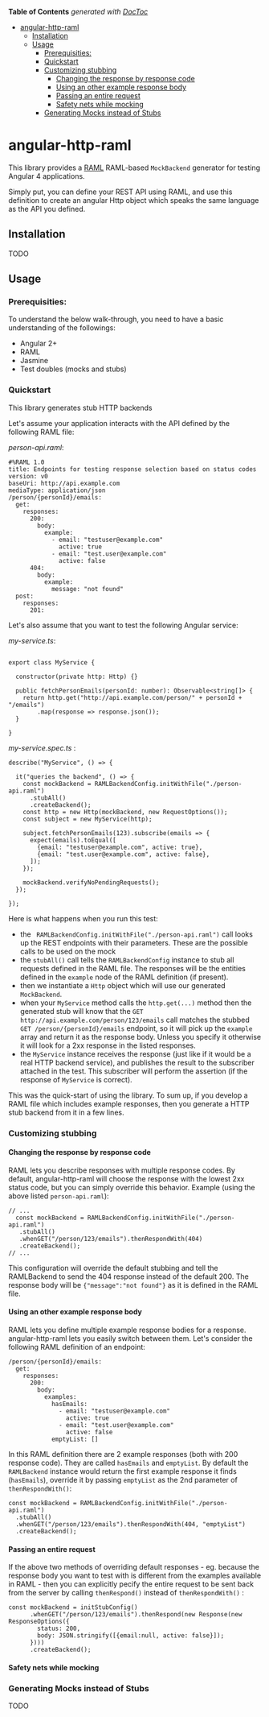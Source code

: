 <!-- START doctoc generated TOC please keep comment here to allow auto update -->
<!-- DON'T EDIT THIS SECTION, INSTEAD RE-RUN doctoc TO UPDATE -->
**Table of Contents**  *generated with [DocToc](https://github.com/thlorenz/doctoc)*

- [angular-http-raml](#angular-http-raml)
  - [Installation](#installation)
  - [Usage](#usage)
    - [Prerequisities:](#prerequisities)
    - [Quickstart](#quickstart)
    - [Customizing stubbing](#customizing-stubbing)
      - [Changing the response by response code](#changing-the-response-by-response-code)
      - [Using an other example response body](#using-an-other-example-response-body)
      - [Passing an entire request](#passing-an-entire-request)
      - [Safety nets while mocking](#safety-nets-while-mocking)
    - [Generating Mocks instead of Stubs](#generating-mocks-instead-of-stubs)

<!-- END doctoc generated TOC please keep comment here to allow auto update -->

# angular-http-raml

This library provides a [RAML](http://raml.org) RAML-based `MockBackend` generator for testing Angular 4 applications.

Simply put, you can define your REST API using RAML, and use this definition to create
an angular Http object which speaks the same language as the API you defined.

## Installation

TODO

## Usage

### Prerequisities:

To understand the below walk-through, you need to have a basic understanding of the followings:

 * Angular 2+
 * RAML
 * Jasmine
 * Test doubles (mocks and stubs)

### Quickstart


This library generates stub HTTP backends

Let's assume your application interacts with the API defined by the following RAML file:

_person-api.raml_:

```
#%RAML 1.0
title: Endpoints for testing response selection based on status codes
version: v0
baseUri: http://api.example.com
mediaType: application/json
/person/{personId}/emails:
  get:
    responses:
      200:
        body:
          example:
            - email: "testuser@example.com"
              active: true
            - email: "test.user@example.com"
              active: false
      404:
        body:
          example:
            message: "not found"
  post:
    responses:
      201:
```


Let's also assume that you want to test the following Angular service:

_my-service.ts_:

```

export class MyService {
  
  constructor(private http: Http) {}
  
  public fetchPersonEmails(personId: number): Observable<string[]> {
    return http.get("http://api.example.com/person/" + personId + "/emails")
        .map(response => response.json());
  }
  
}

```
 
_my-service.spec.ts_ :

```
describe("MyService", () => {
  
  it("queries the backend", () => {
    const mockBackend = RAMLBackendConfig.initWithFile("./person-api.raml")
      .stubAll()
      .createBackend();
    const http = new Http(mockBackend, new RequestOptions());
    const subject = new MyService(http);
    
    subject.fetchPersonEmails(123).subscribe(emails => {
      expect(emails).toEqual([
        {email: "testuser@example.com", active: true},
        {email: "test.user@example.com", active: false},
      ]);
    });
    
    mockBackend.verifyNoPendingRequests();
  });
  
});
```

Here is what happens when you run this test:

 * the ` RAMLBackendConfig.initWithFile("./person-api.raml")` call looks up the REST endpoints with their parameters. These are the possible calls to be used on the mock
 * the `stubAll()` call tells the `RAMLBackendConfig` instance to stub all requests defined in the RAML file. The responses will be the entities defined in the `example`
   node of the RAML definition (if present). 
 * then we instantiate a `Http` object which will use our generated `MockBackend`.
 * when your `MyService` method calls the `http.get(...)` method then the generated stub will know that the `GET http://api.example.com/person/123/emails` call matches
   the stubbed `GET /person/{personId}/emails` endpoint, so it will pick up the `example` array and return it as the response body. Unless you specify it otherwise it
   will look for a 2xx response in the listed responses.
 * the `MyService` instance receives the response (just like if it would be a real HTTP backend service), and publishes the result to the subscriber attached in the test.
   This subscriber will perform the assertion (if the response of `MyService` is correct). 

This was the quick-start of using the library. To sum up, if you develop a RAML file which includes example responses, then you generate a HTTP stub backend from it in a
few lines.

### Customizing stubbing

#### Changing the response by response code


RAML lets you describe responses with multiple response codes. By default, angular-http-raml will choose the response with the lowest 2xx status code, but you can simply
override this behavior. Example (using the above listed `person-api.raml`):

```
// ...
  const mockBackend = RAMLBackendConfig.initWithFile("./person-api.raml")
   .stubAll()
   .whenGET("/person/123/emails").thenRespondWith(404)
   .createBackend();
// ...
```

This configuration will override the default stubbing and tell the RAMLBackend to send the 404 response instead of the default 200. The response body will be `{"message":"not found"}`
as it is defined in the RAML file.

#### Using an other example response body
 
RAML lets you define multiple example response bodies for a response. angular-http-raml lets you easily switch between them. Let's consider the following RAML definition of an endpoint:

``` 
/person/{personId}/emails:
  get:
    responses:
      200:
        body:
          examples:
            hasEmails:
              - email: "testuser@example.com"
                active: true
              - email: "test.user@example.com"
                active: false
            emptyList: []
```

In this RAML definition there are 2 example responses (both with 200 response code). They are called `hasEmails` and `emptyList`. By default the `RAMLBackend` instance would return the 
first example response it finds (`hasEmails`), override it by passing `emptyList` as the 2nd parameter of `thenRespondWith()`:

```
const mockBackend = RAMLBackendConfig.initWithFile("./person-api.raml")
  .stubAll()
  .whenGET("/person/123/emails").thenRespondWith(404, "emptyList")
  .createBackend();
```

#### Passing an entire request

If the above two methods of overriding default responses - eg. because the response body you want to test with is different from the examples available in RAML - then you can explicitly
pecify the entire request to be sent back from the server by calling `thenRespond()` instead of `thenRespondWith()` :

```
const mockBackend = initStubConfig()
      .whenGET("/person/123/emails").thenRespond(new Response(new ResponseOptions({
        status: 200,
        body: JSON.stringify([{email:null, active: false}]);
      })))
      .createBackend();
``` 

#### Safety nets while mocking



### Generating Mocks instead of Stubs

TODO
